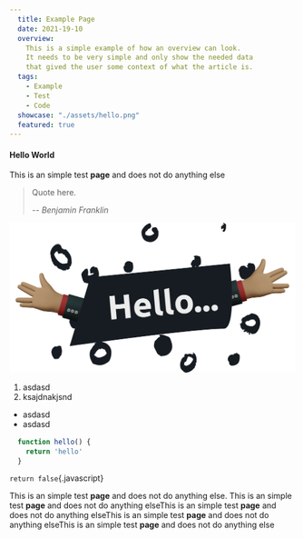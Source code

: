 ```yaml
---
  title: Example Page
  date: 2021-19-10
  overview:
    This is a simple example of how an overview can look.
    It needs to be very simple and only show the needed data
    that gived the user some context of what the article is.
  tags:
    - Example
    - Test
    - Code
  showcase: "./assets/hello.png"
  featured: true
---
```


#### Hello World

This is an simple test **page** and does not do anything else


> Quote here.
>
> -- <cite>Benjamin Franklin</cite>

![alt](./assets/hello.png)

1. asdasd
1. ksajdnakjsnd

- asdasd
- asdasd

```js
  function hello() {
    return 'hello'
  }
```

`return false`{.javascript}

This is an simple test **page** and does not do anything else.
This is an simple test **page** and does not do anything elseThis is an simple test **page** and does not do anything elseThis is an simple test **page** and does not do anything elseThis is an simple test **page** and does not do anything else  
